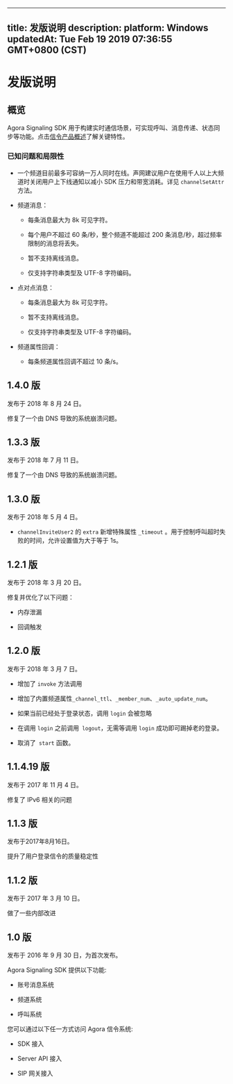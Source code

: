 
---
title: 发版说明
description: 
platform: Windows
updatedAt: Tue Feb 19 2019 07:36:55 GMT+0800 (CST)
---
# 发版说明
## 概览

Agora Signaling SDK 用于构建实时通信场景，可实现呼叫、消息传递、状态同步等功能。点击[信令产品概述](https://docs.agora.io/cn/Signaling/product_signaling?platform=All%20Platforms)了解关键特性。

### 已知问题和局限性

-   一个频道目前最多可容纳一万人同时在线。声网建议用户在使用千人以上大频道时关闭用户上下线通知以减小 SDK 压力和带宽消耗。详见 `channelSetAttr` 方法。

-   频道消息：

    -   每条消息最大为 8k 可见字符。

    -   每个用户不超过 60 条/秒，整个频道不能超过 200 条消息/秒，超过频率限制的消息将丢失。

    -   暂不支持离线消息。

    -   仅支持字符串类型及 UTF-8 字符编码。

-   点对点消息：

    -   每条消息最大为 8k 可见字符。

    -   暂不支持离线消息。

    -   仅支持字符串类型及 UTF-8 字符编码。

-   频道属性回调：

    -   每条频道属性回调不超过 10 条/s。

## 1.4.0 版 

发布于 2018 年 8 月 24 日。

修复了一个由 DNS 导致的系统崩溃问题。

## 1.3.3 版 

发布于 2018 年 7 月 11 日。

修复了一个由 DNS 导致的系统崩溃问题。

## 1.3.0 版

发布于 2018 年 5 月 4 日。

-   `channelInviteUser2` 的 `extra` 新增特殊属性 `_timeout` 。用于控制呼叫超时失败的时间，允许设置值为大于等于 1s。


## 1.2.1 版 

发布于 2018 年 3 月 20 日。

修复并优化了以下问题：

-   内存泄漏

-   回调触发


## 1.2.0 版 

发布于 2018 年 3 月 7 日。

-   增加了 `invoke` 方法调用

-   增加了内置频道属性`_channel_ttl`、`_member_num`、`_auto_update_num`。

-   如果当前已经处于登录状态，调用 `login` 会被忽略

-   在调用 `login` 之前调用` logout`，无需等调用 `login` 成功即可踢掉老的登录。

-   取消了` start` 函数。


## 1.1.4.19 版 

发布于 2017 年 11 月 4 日。

修复了 IPv6 相关的问题

## 1.1.3 版 

发布于2017年8月16日。

提升了用户登录信令的质量稳定性

## 1.1.2 版 

发布于 2017 年 3 月 10 日。

做了一些内部改进

## 1.0 版 

发布于 2016 年 9 月 30 日，为首次发布。

Agora Signaling SDK 提供以下功能:

-   账号消息系统

-   频道系统

-   呼叫系统


您可以通过以下任一方式访问 Agora 信令系统:

-   SDK 接入

-   Server API 接入

-   SIP 网关接入



